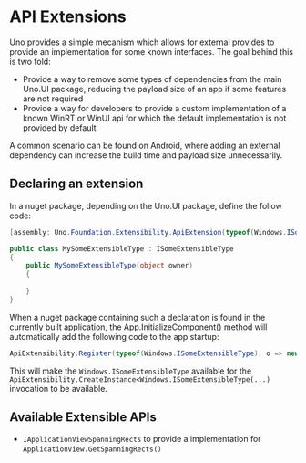 # API Extensions

Uno provides a simple mecanism which allows for external provides to provide an implementation for some known interfaces. The goal behind this is two fold:

- Provide a way to remove some types of dependencies from the main Uno.UI package, reducing the payload size of an app if some features are not required
- Provide a way for developers to provide a custom implementation of a known WinRT or WinUI api for which the default implementation is not provided by default

A common scenario can be found on Android, where adding an external dependency can increase the build time and payload size unnecessarily.

## Declaring an extension

In a nuget package, depending on the Uno.UI package, define the follow code:

```csharp
[assembly: Uno.Foundation.Extensibility.ApiExtension(typeof(Windows.ISomeExtensibleType), typeof(MySomeExtensibleType))]

public class MySomeExtensibleType : ISomeExtensibleType
{
    public MySomeExtensibleType(object owner)
    {
    
    }
}
```

When a nuget package containing such a declaration is found in the currently built application, the App.InitializeComponent() method will automatically add the following code to the app startup:

```csharp
ApiExtensibility.Register(typeof(Windows.ISomeExtensibleType), o => new MySomeExtensibleType(o));
```

This will make the `Windows.ISomeExtensibleType` available for the `ApiExtensibility.CreateInstance<Windows.ISomeExtensibleType(...)` invocation to be available.

## Available Extensible APIs

- `IApplicationViewSpanningRects` to provide a implementation for `ApplicationView.GetSpanningRects()`
